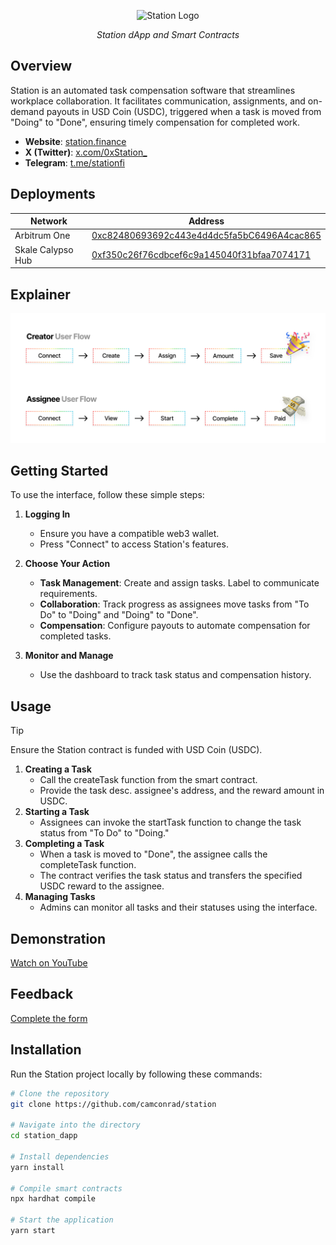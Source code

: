 <p align="center">
  <img src="https://cdn.prod.website-files.com/671597a7dd56e19ff494a076/671b8da132502896ff139a7d_icon.png" alt="Station Logo" width=13.4%>
</p>
<p align="center">
  <i align="center">Station dApp and Smart Contracts</i>
</p>

## Overview
Station is an automated task compensation software that streamlines workplace collaboration. It facilitates communication, assignments, and on-demand payouts in USD Coin (USDC), triggered when a task is moved from "Doing" to "Done", ensuring timely compensation for completed work.

- **Website**: [station.finance](https://station.finance)
- **X (Twitter)**: [x.com/0xStation_](https://x.com/0xStation_)
- **Telegram**: [t.me/stationfi](https://t.me/stationfi)

## Deployments

| Network        | Address       |
| -------------  | ------------- |
| Arbitrum One   | [0xc82480693692c443e4d4dc5fa5bC6496A4cac865](https://arbiscan.io/address/0xc82480693692c443e4d4dc5fa5bC6496A4cac865) |
| Skale Calypso Hub   | [0xf350c26f76cdbcef6c9a145040f31bfaa7074171](https://giant-half-dual-testnet.explorer.testnet.skalenodes.com/address/0xF350c26F76CdbCEF6C9a145040f31BfAa7074171) |

## Explainer

![Explainer Image](./public/explainer.png)

## Getting Started

To use the interface, follow these simple steps:

1. **Logging In**
   - Ensure you have a compatible web3 wallet.
   - Press "Connect" to access Station's features.

2. **Choose Your Action**
   - **Task Management**: Create and assign tasks. Label to communicate requirements.
   - **Collaboration**: Track progress as assignees move tasks from "To Do" to "Doing" and "Doing" to "Done".
   - **Compensation**: Configure payouts to automate compensation for completed tasks.

3. **Monitor and Manage**
   - Use the dashboard to track task status and compensation history.

## Usage

> [!TIP]
> Ensure the Station contract is funded with USD Coin (USDC).

1. **Creating a Task**
   - Call the createTask function from the smart contract.
   - Provide the task desc. assignee's address, and the reward amount in USDC.
2. **Starting a Task**
   - Assignees can invoke the startTask function to change the task status from "To Do" to "Doing."
3. **Completing a Task**
   - When a task is moved to "Done", the assignee calls the completeTask function.
   - The contract verifies the task status and transfers the specified USDC reward to the assignee.
4. **Managing Tasks**
   - Admins can monitor all tasks and their statuses using the interface.

## Demonstration

[Watch on YouTube](https://www.youtube.com/watch?v=A7WWU7aZqnE)

## Feedback

[Complete the form](https://forms.gle/EobUkAR5ATgbQSnY9)

## Installation

Run the Station project locally by following these commands:

```bash
# Clone the repository
git clone https://github.com/camconrad/station

# Navigate into the directory
cd station_dapp

# Install dependencies
yarn install

# Compile smart contracts
npx hardhat compile

# Start the application
yarn start
